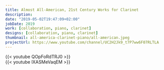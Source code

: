 ```yaml
---
title: Almost All-American, 21st Century Works for Clarinet
description: 
date: "2019-05-02T19:47:09+02:00"
jobDate: 2019
work: [collaboration, piano, clarinet]
designs: [collaboration, piano, clarinet]
thumbnail: all-america-clarinet-piano/all-american.jpeg
projectUrl: https://www.youtube.com/channel/UC2H2Jk9_t7P7ww6F07RLTLA
---
```


{{< youtube QOpFoRdTRJ0 >}}
<br>
{{< youtube lXASMeVaqEM >}}